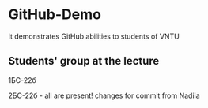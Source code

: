 # GitHub-Demo
It demonstrates GitHub abilities to students of VNTU

## Students' group at the lecture
1БС-22б

2БС-22б - all are present!
changes for commit from Nadiia

